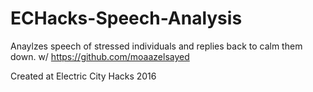# ECHacks-Speech-Analysis
Anaylzes speech of stressed individuals and replies back to calm them down.
w/ https://github.com/moaazelsayed

Created at Electric City Hacks 2016
